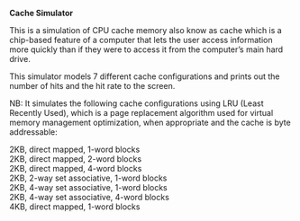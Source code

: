 **Cache Simulator**

This is a simulation of CPU cache memory also know as cache which is a chip-based feature of a computer that lets the user access information more quickly than if they were to access it from the computer’s main hard drive.

This simulator models 7 different cache configurations and prints out the number of hits and the hit rate to the screen.

NB: It simulates the following cache configurations using LRU (Least Recently Used), which is a page replacement algorithm used for virtual memory management optimization, when appropriate and the cache is byte addressable:

2KB, direct mapped, 1-word blocks  
2KB, direct mapped, 2-word blocks  
2KB, direct mapped, 4-word blocks  
2KB, 2-way set associative, 1-word blocks  
2KB, 4-way set associative, 1-word blocks  
2KB, 4-way set associative, 4-word blocks  
4KB, direct mapped, 1-word blocks
